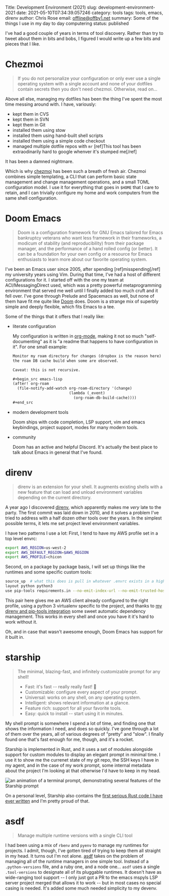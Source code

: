 Title: Development Environment (2021)
slug: development-environment-2021
date: 2021-05-10T07:34:39.057246
category: tools
tags: tools, emacs, direnv
author: Chris Rose
email: offline@offby1.net
summary: Some of the things I use in my day to day computering
status: published

I've had a good couple of years in terms of tool discovery. Rather than try to tweet about them in bits and bobs, I figured I would write up a few bits and pieces that I like.

# Chezmoi

> If you do not personalize your configuration or only ever use a single operating system with a single account and none of your dotfiles contain secrets then you don't need chezmoi. Otherwise, read on...

Above all else, managing my dotfiles has been the thing I've spent the most time messing around with. I have, variously:

- kept them in CVS
- kept them in SVN
- kept them in Git
- installed them using stow
- installed them using hand-built shell scripts
- installed them using a simple code checkout
- managed multiple dotfile repos with `mr` \[ref\]This tool has been extraodinarily hard to google whenver it's stumped me\[/ref\]

It has been a damned nightmare.

Which is why [chezmoi](https://www.chezmoi.io/) has been such a breath of fresh air. Chezmoi combines simple templating, a CLI that can perform basic state management and change management operations, and a small TOML configuration model. I use it for everything that goes in `$HOME` that I care to retain, and I can trivially configure my home and work computers from the same shell configuration.

# Doom Emacs

> Doom is a configuration framework for GNU Emacs tailored for Emacs bankruptcy veterans who want less framework in their frameworks, a modicum of stability (and reproducibility) from their package manager, and the performance of a hand rolled config (or better). It can be a foundation for your own config or a resource for Emacs enthusiasts to learn more about our favorite operating system.

I've been an Emacs user since 2005, after spending \[ref\]misspending\[/ref\] my university years using Vim. During that time, I've had a host of different configurations for it. I started off with the one my team at ACI/MessagingDirect used, which was a pretty powerful metaprogramming environment that served me well until I finally added too much cruft and it fell over. I've gone through Prelude and Spacemacs as well, but none of them have fit me quite like [Doom](https://github.com/hlissner/doom-emacs) does. Doom is a strange mix of superbly simple and deeply flexible, which fits Emacs to a tee.

Some of the things that it offers that I really like:

- literate configuration

  My configuration is written in [org-mode](https://orgmode.org/), making it not so much "self-documenting" as it is "a readme that happens to have configuration in it". For one small example:

  ``` org
  Monitor my roam directory for changes (dropbox is the reason here) and re-run
  the roam DB cache build when some are observed.

  Caveat: this is not recursive.

  #+begin_src emacs-lisp
  (after! org-roam
    (file-notify-add-watch org-roam-directory '(change)
                           (lambda (_event)
                             (org-roam-db-build-cache))))
  #+end_src
  ```

- modern development tools

  Doom ships with code completion, LSP support, vim and emacs keybindings, project support, modes for many modern tools.

- community

  Doom has an active and helpful Discord. It's actually the best place to talk about Emacs in general that I've found.

# direnv

> direnv is an extension for your shell. It augments existing shells with a new feature that can load and unload environment variables depending on the current directory.

A year ago I discovered [direnv](https://direnv.net/), which apparently makes me *very* late to the party. The first commit was laid down in 2010, and it solves a problem I've tried to address with a half dozen other tools over the years. In the simplest possible terms, it lets me set project level environment variables.

I have two patterns I use a lot: First, I tend to have my AWS profile set in a top level envrc:

``` bash
export AWS_REGION=us-west-2
export AWS_DEFAULT_REGION=$AWS_REGION
export AWS_PROFILE=chicon
```

Second, on a package by package basis, I will set up things like the runtimes and some specific custom tools:

``` bash
source_up  # what this does is pull in whatever .envrc exists in a higher directory
layout python python3
use pip-tools requirements.in --no-emit-index-url --no-emit-trusted-host
```

This pair here gives me an AWS client already configured to the right profile, using a python 3 virtualenv specific to the project, and thanks to [my direnv and pip-tools integration]({filename}2020-06-16-direnv-and-pip-tools-together.md) some sweet automatic dependency management. This works in every shell and once you have it it's hard to work without it.

Oh, and in case that wasn't awesome enough, Doom Emacs has support for it built in.

# starship

> The minimal, blazing-fast, and infinitely customizable prompt for any shell!
>
> - Fast: it's fast -- really really fast! 🚀
> - Customizable: configure every aspect of your prompt.
> - Universal: works on any shell, on any operating system.
> - Intelligent: shows relevant information at a glance.
> - Feature rich: support for all your favorite tools.
> - Easy: quick to install -- start using it in minutes.

My shell prompt is somewhere I spend a lot of time, and finding one that shows the information I need, and does so quickly. I've gone through a lot of them over the years, all of various degrees of "pretty" and "slow". I finally found one that's fast enough for me, though, and it's a rocket.

Starship is implemented in Rust, and it uses a set of modules alongside support for custom modules to display an elegant prompt in minimal time. I use it to show me the currenet state of my git repo, the SSH keys I have in my agent, and in the case of my work prompt, some internal metadata about the project I'm looking at that otherwise I'd have to keep in my head.

![an animation of a terminal prompt, demonstrating several features of the Starship prompt](%7Bstatic%7D/images/2021-05-10/devenv-starship.gif)

On a personal level, Starship also contains the [first serious Rust code I have ever written](https://github.com/starship/starship/pull/2499) and I'm pretty proud of that.

# asdf

> Manage multiple runtime versions with a single CLI tool

I had been using a mix of `rbenv` and `pyenv` to manage my runtimes for projects. I admit, though, I've gotten tired of trying to keep them all straight in my head. It turns out I'm not alone. [asdf](https://asdf-vm.com/) takes on the problem of managing all of the runtime managers in one simple tool. Instead of a `.python-versions` file, and a ruby one, and a node one\... `asdf` uses a single `.tool-versions` to designate all of its pluggable runtimes. It doesn't have as wide-ranging tool support \-- I only just got a PR to the emacs mspyls LSP server project merged that allows it to work \-- but in most cases no special casing is needed. It's added some much needed simplicity to my devenv.
